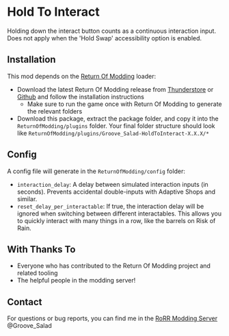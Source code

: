 # Hold To Interact
Holding down the interact button counts as a continuous interaction input. Does not apply when the 'Hold Swap' accessibility option is enabled.

## Installation
This mod depends on the [Return Of Modding](https://github.com/return-of-modding/ReturnOfModding) loader:
* Download the latest Return Of Modding release from [Thunderstore](https://thunderstore.io/c/risk-of-rain-returns/p/ReturnOfModding/ReturnOfModding/versions/) or [Github](https://github.com/return-of-modding/ReturnOfModding/releases) and follow the installation instructions
    * Make sure to run the game once with Return Of Modding to generate the relevant folders
* Download this package, extract the package folder, and copy it into the `ReturnOfModding/plugins` folder. Your final folder structure should look like `ReturnOfModding/plugins/Groove_Salad-HoldToInteract-X.X.X/*`

## Config
A config file will generate in the `ReturnOfModding/config` folder:
* `interaction_delay`: A delay between simulated interaction inputs (in seconds). Prevents accidental double-inputs with Adaptive Shops and similar.
* `reset_delay_per_interactable`: If true, the interaction delay will be ignored when switching between different interactables. This allows you to quickly interact with many things in a row, like the barrels on Risk of Rain.

## With Thanks To
* Everyone who has contributed to the Return Of Modding project and related tooling
* The helpful people in the modding server!

## Contact
For questions or bug reports, you can find me in the [RoRR Modding Server](https://discord.gg/VjS57cszMq) @Groove_Salad
